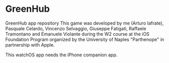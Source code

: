 # GreenHub
GreenHub app repository
This game was developed by me (Arturo Iafrate), Pasquale Celardo, Vincenzo Selvaggio, Giuseppe Fatigati, Raffaele Tramontano and Emanuele Violante during the W2 course at the iOS Foundation Program organized by the University of Naples "Parthenope" in partnership with Apple.

This watchOS app needs the iPhone companion app.

